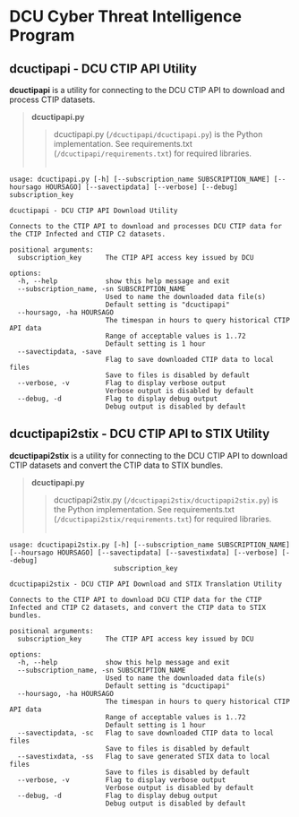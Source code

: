 # DCU Cyber Threat Intelligence Program

## dcuctipapi - DCU CTIP API Utility

**dcuctipapi** is a utility for connecting to the DCU CTIP API to download and process CTIP datasets.

> **dcuctipapi.py**
>
>> dcuctipapi.py (`/dcuctipapi/dcuctipapi.py`) is the Python implementation.  See requirements.txt (`/dcuctipapi/requirements.txt`) for required libraries. <br><br>

```
usage: dcuctipapi.py [-h] [--subscription_name SUBSCRIPTION_NAME] [--hoursago HOURSAGO] [--savectipdata] [--verbose] [--debug] subscription_key

dcuctipapi - DCU CTIP API Download Utility

Connects to the CTIP API to download and processes DCU CTIP data for the CTIP Infected and CTIP C2 datasets.

positional arguments:
  subscription_key      The CTIP API access key issued by DCU

options:
  -h, --help            show this help message and exit
  --subscription_name, -sn SUBSCRIPTION_NAME
                        Used to name the downloaded data file(s)
                        Default setting is "dcuctipapi"
  --hoursago, -ha HOURSAGO
                        The timespan in hours to query historical CTIP API data
                        Range of acceptable values is 1..72
                        Default setting is 1 hour
  --savectipdata, -save
                        Flag to save downloaded CTIP data to local files
                        Save to files is disabled by default
  --verbose, -v         Flag to display verbose output
                        Verbose output is disabled by default
  --debug, -d           Flag to display debug output
                        Debug output is disabled by default
```


## dcuctipapi2stix - DCU CTIP API to STIX Utility

**dcuctipapi2stix** is a utility for connecting to the DCU CTIP API to download CTIP datasets and convert the CTIP data to STIX bundles.

> **dcuctipapi.py**
>
>> dcuctipapi2stix.py (`/dcuctipapi2stix/dcuctipapi2stix.py`) is the Python implementation.  See requirements.txt (`/dcuctipapi2stix/requirements.txt`) for required libraries. <br><br>

```
usage: dcuctipapi2stix.py [-h] [--subscription_name SUBSCRIPTION_NAME] [--hoursago HOURSAGO] [--savectipdata] [--savestixdata] [--verbose] [--debug]
                          subscription_key

dcuctipapi2stix - DCU CTIP API Download and STIX Translation Utility

Connects to the CTIP API to download DCU CTIP data for the CTIP Infected and CTIP C2 datasets, and convert the CTIP data to STIX bundles.

positional arguments:
  subscription_key      The CTIP API access key issued by DCU

options:
  -h, --help            show this help message and exit
  --subscription_name, -sn SUBSCRIPTION_NAME
                        Used to name the downloaded data file(s)
                        Default setting is "dcuctipapi"
  --hoursago, -ha HOURSAGO
                        The timespan in hours to query historical CTIP API data
                        Range of acceptable values is 1..72
                        Default setting is 1 hour
  --savectipdata, -sc   Flag to save downloaded CTIP data to local files
                        Save to files is disabled by default
  --savestixdata, -ss   Flag to save generated STIX data to local files
                        Save to files is disabled by default
  --verbose, -v         Flag to display verbose output
                        Verbose output is disabled by default
  --debug, -d           Flag to display debug output
                        Debug output is disabled by default
```
